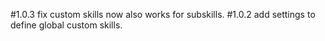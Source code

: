 #1.0.3
fix custom skills now also works for subskills.
#1.0.2
add settings to define global custom skills.

